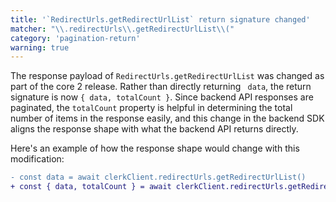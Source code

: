 ```yaml
---
title: '`RedirectUrls.getRedirectUrlList` return signature changed'
matcher: "\\.redirectUrls\\.getRedirectUrlList\\("
category: 'pagination-return'
warning: true
---
```


The response payload of `RedirectUrls.getRedirectUrlList` was changed as part of the core 2 release. Rather than directly returning ` data`, the return signature is now `{ data, totalCount }`. Since backend API responses are paginated, the `totalCount` property is helpful in determining the total number of items in the response easily, and this change in the backend SDK aligns the response shape with what the backend API returns directly.

Here's an example of how the response shape would change with this modification:

```diff
- const data = await clerkClient.redirectUrls.getRedirectUrlList()
+ const { data, totalCount } = await clerkClient.redirectUrls.getRedirectUrlList()
```
